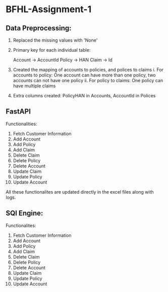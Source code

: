 # BFHL-Assignment-1

## Data Preprocessing:

1. Replaced the missing values with 'None'
   
2. Primary key for each individual table:

    Account -> AccountId
    Policy -> HAN
    Claim -> Id
  
3. Created the mapping of accounts to policies, and polices to claims
   i. For accounts to policy: One account can have more than one policy, two accounts can not have one policy
   ii. For policy to claims: One policy can have multiple claims

4. Extra columns created: PolicyHAN in Accounts, AccountId in Polices


## FastAPI

  Functionalities:
  1. Fetch Customer Information
  2. Add Account
  3. Add Policy
  4. Add Claim
  5. Delete Claim
  6. Delete Policy
  7. Delete Account
  8. Update Claim
  9. Update Policy
  10. Update Account

  All these functionalites are updated directly in the excel files along with logs.

## SQl Engine:

  Functionalites: 

  1. Fetch Customer Information
  2. Add Account
  3. Add Policy
  4. Add Claim
  5. Delete Claim
  6. Delete Policy
  7. Delete Account
  8. Update Claim
  9. Update Policy
  10. Update Account
